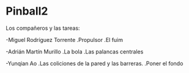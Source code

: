 # Pinball2
Los compañeros y las tareas:

-Miguel Rodríguez Torrente
.Propulsor
.El fuim

-Adrián Martín Murillo
.La bola
.Las palancas centrales

-Yunqian Ao
.Las coliciones de la pared y las barreras.
.Poner el fondo
